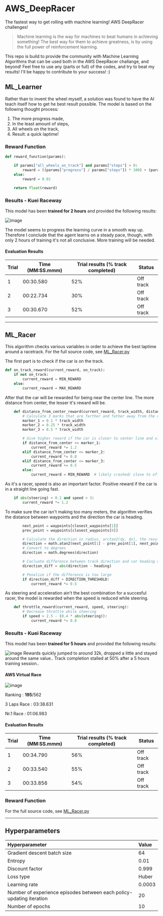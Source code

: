 # AWS_DeepRacer
The fastest way to get rolling with machine learning! AWS DeepRacer challenges! 

> Machine learning is the way for machines to beat humans in achieving something! The best way for them to achieve greatness, is by using the full power of reinforcement learning. 

This repo is build to provide the community with Machine Learning Algorithms that can be used both in the AWS DeepRacer challange, and beyond! Feel free to use any (parts or full) of the codes, and try to beat my results! I'll be happy to contribute to your success! :) 


## ML_Learner
Rather than to invent the wheel myself, a solution was found to have the AI teach itself how to get he best result possible. The model is based on the following thought process: 

1) The more progress made, 
2) In the least amount of steps, 
3) All wheels on the track,
4) Result: a quick laptime!


### Reward Function

```python
def reward_function(params):

    if params["all_wheels_on_track"] and params["steps"] > 0:
        reward = ((params["progress"] / params["steps"]) * 100) + (params["speed"]**2)
    else:
        reward = 0.01
        
    return float(reward)
```


### Results - Kuei Raceway
This model has been **trained for 2 hours** and provided the following results: 

![image](https://user-images.githubusercontent.com/20015201/120245416-08cbee00-c265-11eb-9eb7-4f63981138e5.png)

The model seems to progress the learning curve in a smooth way up. 
Therefore I conclude that the agent learns on a steady pace, though, with only 2 hours of training it's not all conclusive. 
More training will be needed. 

#### Evaluation Results 

| Trial | Time (MM:SS.mmm)  | Trial results (% track completed) | Status    |
|-------|-------------------|-----------------------------------|-----------|
|1	    | 00:30.580         | 52%	                            | Off track |
|2	    | 00:22.734	        | 30%	                            | Off track |
|3	    | 00:30.670	        | 52%	                            | Off track |


****


## ML_Racer
This algorithm checks various variables in order to achieve the best laptime around a racetrack. For the full source code, see [ML_Racer.py][1] 

The first part is to check if the car is on the track. 
```python
def on_track_reward(current_reward, on_track):
    if not on_track:
        current_reward = MIN_REWARD
    else:
        current_reward = MAX_REWARD
```

After that the car will be rewarded for being near the center line. 
The more distance from center, the lesser it's reward will be.
```python
    def distance_from_center_reward(current_reward, track_width, distance_from_center):
        # Calculate 3 marks that are farther and father away from the center line
        marker_1 = 0.1 * track_width
        marker_2 = 0.25 * track_width
        marker_3 = 0.5 * track_width

        # Give higher reward if the car is closer to center line and vice versa
        if distance_from_center <= marker_1:
            current_reward *= 1.2
        elif distance_from_center <= marker_2:
            current_reward *= 0.8
        elif distance_from_center <= marker_3:
            current_reward += 0.5
        else:
            current_reward = MIN_REWARD  # likely crashed/ close to off track
```

As it's a racer, speed is also an important factor. Positive reward if the car is in a straight line going fast.
```python
    if abs(steering) < 0.1 and speed > 3:
        current_reward *= 1.2
```

To make sure the car isn't making too many meters, the algorithm verifies the distance between waypoints and the direction the car is heading. 
```python
        next_point = waypoints[closest_waypoints[1]]
        prev_point = waypoints[closest_waypoints[0]]

        # Calculate the direction in radius, arctan2(dy, dx), the result is (-pi, pi) in radians
        direction = math.atan2(next_point[1] - prev_point[1], next_point[0] - prev_point[0]) 
        # Convert to degrees
        direction = math.degrees(direction)

        # Cacluate difference between track direction and car heading angle
        direction_diff = abs(direction - heading)

        # Penalize if the difference is too large
        if direction_diff > DIRECTION_THRESHOLD:
            current_reward *= 0.5
```

As steering and acceleration ain't the best combination for a succesful racer, the model is rewarded when the speed is reduced while steering. 
```python
    def throttle_reward(current_reward, speed, steering):
        # Decrease throttle while steering
        if speed > 2.5 - (0.4 * abs(steering)):
            current_reward *= 0.8
```

### Results - Kuei Raceway
This model has been **trained for 5 hours** and provided the following results: 
  
![image](https://user-images.githubusercontent.com/20015201/120240864-825ddf00-c259-11eb-8d2c-494cd8fff7fa.png)
Rewards quickly jumped to around 32k, dropped a little and stayed around the same value.. 
Track completion stalled at 50% after a 5 hours training session.. 

#### AWS Virtual Race

![image](https://user-images.githubusercontent.com/20015201/120240382-51c97580-c258-11eb-8e61-d69d64a23648.png)


Ranking : **195**/562 

3 Laps Race : 03:38.631

Nr.1 Race : 01:06.983

#### Evaluation Results

| Trial | Time (MM:SS.mmm)  | Trial results (% track completed) | Status    |
|-------|-------------------|-----------------------------------|-----------|
|1	    | 00:34.790         | 56%	                            | Off track |
|2	    | 00:33.540	        | 55%	                            | Off track |
|3	    | 00:33.856	        | 54%	                            | Off track |




### Reward Function
For the full source code, see [ML_Racer.py][1] 

****


## Hyperparameters
|Hyperparameter                 |   Value    |
|:------------------------------|:-----------|
|Gradient descent batch size    |	64       |
|Entropy                        |	0.01     |
|Discount factor                |	0.999    |
|Loss type                      |	Huber    |
|Learning rate                  |	0.0003   |
|Number of experience episodes between each policy-updating iteration   |	20  |
|Number of epochs	            |   10       |


[1]: https://github.com/CheapWebdesign/AWS_DeepRacer/blob/main/ML_Racer.py
